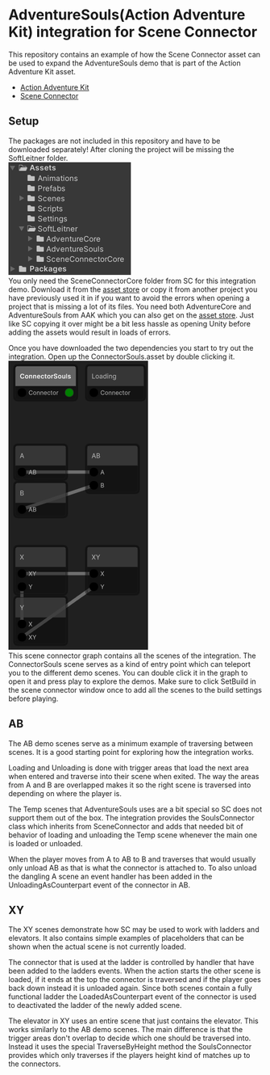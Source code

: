 # AdventureSouls(Action Adventure Kit) integration for Scene Connector

This repository contains an example of how the Scene Connector asset can be used to expand the AdventureSouls demo that is part of the Action Adventure Kit asset.

- [Action Adventure Kit](https://adventure.softleitner.com/)
- [Scene Connector](https://sceneconnector.softleitner.com/)

## Setup

The packages are not included in this repository and have to be downloaded separately! After cloning the project will be missing the SoftLeitner folder.  
![project structure](https://github.com/Schossi/ConnectorSouls/blob/main/Project.PNG)  
You only need the SceneConnectorCore folder from SC for this integration demo. Download it from the [asset store](https://assetstore.unity.com/packages/templates/systems/action-adventure-kit-217284) or copy it from another project you have previously used it in if you want to avoid the errors when opening a project that is missing a lot of its files. You need both AdventureCore and AdventureSouls from AAK which you can also get on the [asset store](https://assetstore.unity.com/packages/templates/systems/action-adventure-kit-217284). Just like SC copying it over might be a bit less hassle as opening Unity before adding the assets would result in loads of errors.  

Once you have downloaded the two dependencies you start to try out the integration. Open up the ConnectorSouls.asset by double clicking it.  
![graph](https://github.com/Schossi/ConnectorSouls/blob/main/Graph.PNG)  
This scene connector graph contains all the scenes of the integration. The ConnectorSouls scene serves as a kind of entry point which can teleport you to the different demo scenes. You can double click it in the graph to open it and press play to explore the demos. Make sure to click SetBuild in the scene connector window once to add all the scenes to the build settings before playing.

## AB

The AB demo scenes serve as a minimum example of traversing between scenes. It is a good starting point for exploring how the integration works.  

Loading and Unloading is done with trigger areas that load the next area when entered and traverse into their scene when exited. The way the areas from A and B are overlapped makes it so the right scene is traversed into depending on where the player is.  

The Temp scenes that AdventureSouls uses are a bit special so SC does not support them out of the box. The integration provides the SoulsConnector class which inherits from SceneConnector and adds that needed bit of behavior of loading and unloading the Temp scene whenever the main one is loaded or unloaded.  

When the player moves from A to AB to B and traverses that would usually only unload AB as that is what the connector is attached to. To also unload the dangling A scene an event handler has been added in the UnloadingAsCounterpart event of the connector in AB.

## XY

The XY scenes demonstrate how SC may be used to work with ladders and elevators. It also contains simple examples of placeholders that can be shown when the actual scene is not currently loaded.

The connector that is used at the ladder is controlled by handler that have been added to the ladders events. When the action starts the other scene is loaded, if it ends at the top the connector is traversed and if the player goes back down instead it is unloaded again. Since both scenes contain a fully functional ladder the LoadedAsCounterpart event of the connector is used to deactivated the ladder of the newly added scene.  

The elevator in XY uses an entire scene that just contains the elevator. This works similarly to the AB demo scenes. The main difference is that the trigger areas don't overlap to decide which one should be traversed into. Instead it uses the special TraverseByHeight method the SoulsConnector provides which only traverses if the players height kind of matches up to the connectors. 